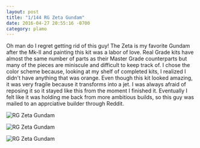 ```yaml
---
layout: post
title: "1/144 RG Zeta Gundam"
date: 2016-04-27 20:55:16 -0700
category: plamo
---
```


Oh man do I regret getting rid of this guy! The Zeta is my favorite Gundam after the Mk-II and 
painting this kit was a labor of love. Real Grade kits have almost the same number of parts as
their Master Grade counterparts but many of the pieces are miniscule and difficult to keep track of.
 I chose the color scheme because, looking at my shelf of completed kits, I realized I didn't have 
 anything that was orange. Even though this kit looked amazing, it was very fragile because it 
 transforms into a jet. I was always afraid of reposing it so it stayed like this from the moment
 I finished it. Eventually I felt like it was holding me back from more ambitious builds, so this guy 
 was mailed to an apprciative builder through Reddit.

![RG Zeta Gundam](http://i.imgur.com/52vhVPUh.jpg)

![RG Zeta Gundam](http://i.imgur.com/ZsLHszGh.jpg)

![RG Zeta Gundam](http://i.imgur.com/1XyMAzFh.jpg)

